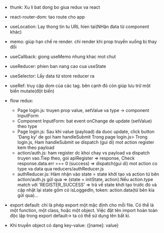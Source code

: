 - thunk: Xu li bat dong bo giua redux va react
- react-router-dom: tao route cho app
- useLocation: Lay thong tin tu URL hien tai(NHận đata từ component khác)
- memo: giúp hạn chế re render. chỉ render khi prop truyền xuống bị thay đổi
- useCallback: giong useMemo nhung khac mot chut
- useReducer: phien ban nang cao cua useState
- useSelector: Lấy data từ store reducer ra
- useRef: truy cập dom của các tag. bên cạnh đó còn giúp lưu trữ một biến mutate(đột biến)

- flow redux:

  - Page login.js: truyen prop value, setValue va type -> component InputForm
  - Component InputForm: bat event onChange de update (setValue) theo type
  - Page login.js: Sau khi value (payload) da duoc update, click button 'Dang ky' de goi ham handleSubmit Trong page login.js> Trong login.js, Ham handleSubmit se dispatch (gui di) mot action register kem theo payload
  - action/auth.js: ham register dc khoi chay vs payload va dispatch truyen vao.Tiep theo, goi apiRegister => response, Check response.data.err === 0 (success) => dispatch(gui di) mot action co type va data qua reducers/authReducer.js
  - authReducer.js: Hàm nhận vào state = state khởi tạo và action từ bên action/auth.js gửi qua => (state = initState, action).Nếu action.type match với 'REGISTER_SUCCESS' => trả về state khởi tạo trước đó và cập nhật lại state gồm có isLoggedIn, token: action.data(từ bên kia gửi qua)...

- export default: chỉ là phép export một mặc định cho mỗi file. Có thể là một function, một class, hoặc một object. Việc đặt tên import hoàn toàn độc lập trong export default-> ta có thể sử dụng tên bất kì.

- Khi truyền object có dạng key-value: {[name]: value}
